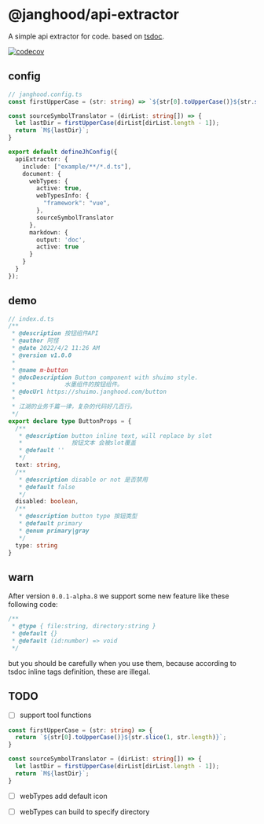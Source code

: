 # @janghood/api-extractor

A simple api extractor for code. based on [tsdoc](https://tsdoc.org/).

[![codecov](https://codecov.io/gh/shuimo-design/api-extractor/graph/badge.svg?token=NU71GX2KFM)](https://codecov.io/gh/shuimo-design/api-extractor)

## config

```typescript
// janghood.config.ts
const firstUpperCase = (str: string) => `${str[0].toUpperCase()}${str.slice(1, str.length)}`;

const sourceSymbolTranslator = (dirList: string[]) => {
  let lastDir = firstUpperCase(dirList[dirList.length - 1]);
  return `M${lastDir}`;
}

export default defineJhConfig({
  apiExtractor: {
    include: ["example/**/*.d.ts"],
    document: {
      webTypes: {
        active: true,
        webTypesInfo: {
          "framework": "vue",
        },
        sourceSymbolTranslator
      },
      markdown: {
        output: 'doc',
        active: true
      }
    }
  }
});

```

## demo

```typescript
// index.d.ts
/**
 * @description 按钮组件API
 * @author 阿怪
 * @date 2022/4/2 11:26 AM
 * @version v1.0.0
 *
 * @name m-button
 * @docDescription Button component with shuimo style.
 *              水墨组件的按钮组件。
 * @docUrl https://shuimo.janghood.com/button
 *
 * 江湖的业务千篇一律，复杂的代码好几百行。
 */
export declare type ButtonProps = {
  /**
   * @description button inline text, will replace by slot
   *              按钮文本 会被slot覆盖
   * @default ''
   */
  text: string,
  /**
   * @description disable or not 是否禁用
   * @default false
   */
  disabled: boolean,
  /**
   * @description button type 按钮类型
   * @default primary
   * @enum primary|gray
   */
  type: string
}

```

## warn

After version `0.0.1-alpha.8` we support some new feature like these following code:

```ts
/**
 * @type { file:string, directory:string }
 * @default {}
 * @default (id:number) => void
 */
```

but you should be carefully when you use them,
because according to tsdoc inline tags definition, these are illegal.

## TODO

- [ ] support tool functions

```typescript
const firstUpperCase = (str: string) => {
  return `${str[0].toUpperCase()}${str.slice(1, str.length)}`;
}

const sourceSymbolTranslator = (dirList: string[]) => {
  let lastDir = firstUpperCase(dirList[dirList.length - 1]);
  return `M${lastDir}`;
}
```

- [ ] webTypes add default icon
- [ ] webTypes can build to specify directory

